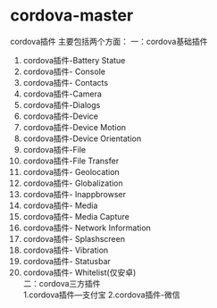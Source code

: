 # cordova-master
cordova插件
主要包括两个方面：
一：cordova基础插件	
1.	cordova插件-Battery Statue	
2.	cordova插件- Console	
3.	cordova插件- Contacts	
4.	cordova插件-Camera	
5.	cordova插件-Dialogs	
6.	cordova插件-Device	
7.	cordova插件-Device Motion	
8.	cordova插件-Device Orientation	
9.	cordova插件-File	
11.	cordova插件-File Transfer	
13.	cordova插件- Geolocation	
14.	cordova插件- Globalization	
15.	cordova插件- Inappbrowser	
16.	cordova插件- Media	
17.	cordova插件- Media Capture	
18.	cordova插件- Network Information	
19.	cordova插件- Splashscreen	
20.	cordova插件- Vibration	
21.	cordova插件- Statusbar	
22.	cordova插件- Whitelist(仅安卓)	
二：cordova三方插件	
1.cordova插件—支付宝	
2.cordova插件-微信	
